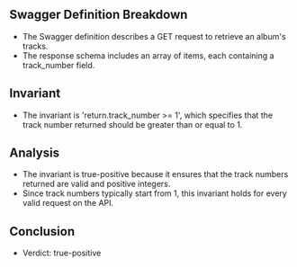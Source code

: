 ## Swagger Definition Breakdown
- The Swagger definition describes a GET request to retrieve an album's tracks.
- The response schema includes an array of items, each containing a track_number field.

## Invariant
- The invariant is 'return.track_number >= 1', which specifies that the track number returned should be greater than or equal to 1.

## Analysis
- The invariant is true-positive because it ensures that the track numbers returned are valid and positive integers.
- Since track numbers typically start from 1, this invariant holds for every valid request on the API.

## Conclusion
- Verdict: true-positive
